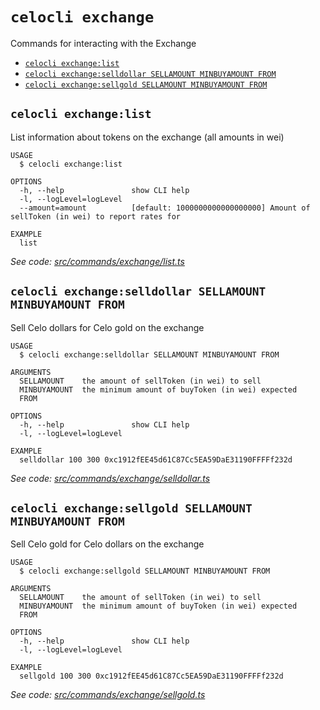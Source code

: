 # `celocli exchange`

Commands for interacting with the Exchange

- [`celocli exchange:list`](#celocli-exchangelist)
- [`celocli exchange:selldollar SELLAMOUNT MINBUYAMOUNT FROM`](#celocli-exchangeselldollar-sellamount-minbuyamount-from)
- [`celocli exchange:sellgold SELLAMOUNT MINBUYAMOUNT FROM`](#celocli-exchangesellgold-sellamount-minbuyamount-from)

## `celocli exchange:list`

List information about tokens on the exchange (all amounts in wei)

```
USAGE
  $ celocli exchange:list

OPTIONS
  -h, --help               show CLI help
  -l, --logLevel=logLevel
  --amount=amount          [default: 1000000000000000000] Amount of sellToken (in wei) to report rates for

EXAMPLE
  list
```

_See code: [src/commands/exchange/list.ts](https://github.com/celo-org/celo-monorepo/tree/master/packages/cli/src/commands/exchange/list.ts)_

## `celocli exchange:selldollar SELLAMOUNT MINBUYAMOUNT FROM`

Sell Celo dollars for Celo gold on the exchange

```
USAGE
  $ celocli exchange:selldollar SELLAMOUNT MINBUYAMOUNT FROM

ARGUMENTS
  SELLAMOUNT    the amount of sellToken (in wei) to sell
  MINBUYAMOUNT  the minimum amount of buyToken (in wei) expected
  FROM

OPTIONS
  -h, --help               show CLI help
  -l, --logLevel=logLevel

EXAMPLE
  selldollar 100 300 0xc1912fEE45d61C87Cc5EA59DaE31190FFFFf232d
```

_See code: [src/commands/exchange/selldollar.ts](https://github.com/celo-org/celo-monorepo/tree/master/packages/cli/src/commands/exchange/selldollar.ts)_

## `celocli exchange:sellgold SELLAMOUNT MINBUYAMOUNT FROM`

Sell Celo gold for Celo dollars on the exchange

```
USAGE
  $ celocli exchange:sellgold SELLAMOUNT MINBUYAMOUNT FROM

ARGUMENTS
  SELLAMOUNT    the amount of sellToken (in wei) to sell
  MINBUYAMOUNT  the minimum amount of buyToken (in wei) expected
  FROM

OPTIONS
  -h, --help               show CLI help
  -l, --logLevel=logLevel

EXAMPLE
  sellgold 100 300 0xc1912fEE45d61C87Cc5EA59DaE31190FFFFf232d
```

_See code: [src/commands/exchange/sellgold.ts](https://github.com/celo-org/celo-monorepo/tree/master/packages/cli/src/commands/exchange/sellgold.ts)_
